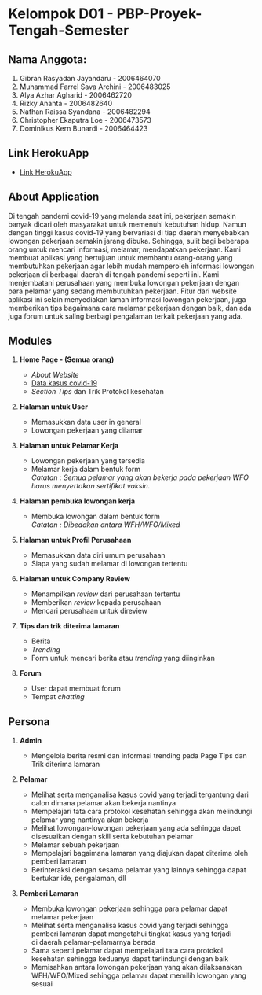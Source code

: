 # Kelompok D01 - PBP-Proyek-Tengah-Semester  

## Nama Anggota:  
  
1. Gibran Rasyadan Jayandaru        -   2006464070  
2. Muhammad Farrel Sava Archini     -   2006483025  
3. Alya Azhar Agharid               -   2006462720 
4. Rizky Ananta                     -   2006482640  
5. Nafhan Raissa Syandana           -   2006482294  
6. Christopher Ekaputra Loe         -   2006473573  
7. Dominikus Kern Bunardi           -   2006464423  

## Link HerokuApp  
- [Link HerokuApp](https://caseworqer.herokuapp.com/)  

## About Application  

Di tengah pandemi covid-19 yang melanda saat ini, pekerjaan semakin banyak dicari oleh masyarakat untuk memenuhi kebutuhan hidup. Namun dengan tinggi kasus covid-19 yang bervariasi di tiap daerah menyebabkan lowongan pekerjaan semakin jarang dibuka. Sehingga, sulit bagi beberapa orang untuk mencari informasi, melamar, mendapatkan pekerjaan. Kami membuat aplikasi yang bertujuan untuk membantu orang-orang yang membutuhkan pekerjaan agar lebih mudah memperoleh informasi lowongan pekerjaan di berbagai daerah di tengah pandemi seperti ini. Kami menjembatani perusahaan yang membuka lowongan pekerjaan dengan para pelamar yang sedang membutuhkan pekerjaan. Fitur dari website aplikasi ini selain menyediakan laman informasi lowongan pekerjaan, juga memberikan tips bagaimana cara melamar pekerjaan dengan baik, dan ada juga forum untuk saling berbagi pengalaman terkait pekerjaan yang ada.  

## Modules  

1. **Home Page - (Semua orang)**  
    - _About Website_  
    - [Data kasus covid-19](https://kawalcorona.com/api/)  
    - _Section Tips_ dan Trik Protokol kesehatan  
    
2. **Halaman untuk User**  
    - Memasukkan data user in general  
    - Lowongan pekerjaan yang dilamar  
    
3. **Halaman untuk Pelamar Kerja**  
    - Lowongan pekerjaan yang tersedia  
    - Melamar kerja dalam bentuk form  
     _Catatan : Semua pelamar yang akan bekerja pada pekerjaan WFO harus menyertakan sertifikat vaksin._  
     
4. **Halaman pembuka lowongan kerja**  
    - Membuka lowongan dalam bentuk form  
     _Catatan : Dibedakan antara WFH/WFO/Mixed_

5. **Halaman untuk Profil Perusahaan**  
    - Memasukkan data diri umum perusahaan  
    - Siapa yang sudah melamar di lowongan tertentu  

6. **Halaman untuk Company Review**  
    - Menampilkan _review_ dari perusahaan tertentu  
    - Memberikan _review_ kepada perusahaan  
    - Mencari perusahaan untuk direview  

7. **Tips dan trik diterima lamaran**  
    - Berita  
    - _Trending_  
    - Form untuk mencari berita atau _trending_ yang diinginkan  

8. **Forum**  
    - User dapat membuat forum  
    - Tempat _chatting_  

## Persona  

1. **Admin**  
    - Mengelola berita resmi dan informasi trending pada Page Tips dan Trik diterima lamaran  

2. **Pelamar**  
    - Melihat serta menganalisa kasus covid yang terjadi tergantung dari calon dimana pelamar akan bekerja nantinya  
    - Mempelajari tata cara protokol kesehatan sehingga akan melindungi pelamar yang nantinya akan bekerja  
    - Melihat lowongan-lowongan pekerjaan yang ada sehingga dapat disesuaikan dengan skill serta kebutuhan pelamar  
    - Melamar sebuah pekerjaan  
    - Mempelajari bagaimana lamaran yang diajukan dapat diterima oleh pemberi lamaran  
    - Berinteraksi dengan sesama pelamar yang lainnya sehingga dapat bertukar ide, pengalaman, dll  

3. **Pemberi Lamaran**  
    - Membuka lowongan pekerjaan sehingga para pelamar dapat melamar pekerjaan  
    - Melihat serta menganalisa kasus covid yang terjadi sehingga pemberi lamaran dapat mengetahui tingkat kasus yang terjadi  
      di daerah pelamar-pelamarnya berada  
    - Sama seperti pelamar dapat mempelajari tata cara protokol kesehatan sehingga keduanya dapat terlindungi dengan baik  
    - Memisahkan antara lowongan pekerjaan yang akan dilaksanakan WFH/WFO/Mixed sehingga pelamar dapat memilih lowongan yang sesuai  
